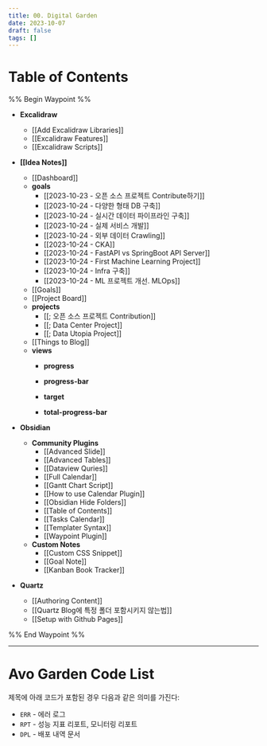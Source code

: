 ```yaml
---
title: 00. Digital Garden
date: 2023-10-07
draft: false
tags: []
---
```

# Table of Contents
%% Begin Waypoint %%
- **Excalidraw**
	- [[Add Excalidraw Libraries]]
	- [[Excalidraw Features]]
	- [[Excalidraw Scripts]]
- **[[Idea Notes]]**
	- [[Dashboard]]
	- **goals**
		- [[2023-10-23 - 오픈 소스 프로젝트 Contribute하기]]
		- [[2023-10-24 - 다양한 형태 DB 구축]]
		- [[2023-10-24 - 실시간 데이터 파이프라인 구축]]
		- [[2023-10-24 - 실제 서비스 개발]]
		- [[2023-10-24 - 외부 데이터 Crawling]]
		- [[2023-10-24 - CKA]]
		- [[2023-10-24 - FastAPI vs SpringBoot API Server]]
		- [[2023-10-24 - First Machine Learning Project]]
		- [[2023-10-24 - Infra 구축]]
		- [[2023-10-24 - ML 프로젝트 개선. MLOps]]
	- [[Goals]]
	- [[Project Board]]
	- **projects**
		- [[; 오픈 소스 프로젝트 Contribution]]
		- [[; Data Center Project]]
		- [[; Data Utopia Project]]
	- [[Things to Blog]]
	- **views**
		- **progress**

		- **progress-bar**

		- **target**

		- **total-progress-bar**

- **Obsidian**
	- **Community Plugins**
		- [[Advanced Slide]]
		- [[Advanced Tables]]
		- [[Dataview Quries]]
		- [[Full Calendar]]
		- [[Gantt Chart Script]]
		- [[How to use Calendar Plugin]]
		- [[Obsidian Hide Folders]]
		- [[Table of Contents]]
		- [[Tasks Calendar]]
		- [[Templater Syntax]]
		- [[Waypoint Plugin]]
	- **Custom Notes**
		- [[Custom CSS Snippet]]
		- [[Goal Note]]
		- [[Kanban Book Tracker]]
- **Quartz**
	- [[Authoring Content]]
	- [[Quartz Blog에 특정 폴더 포함시키지 않는법]]
	- [[Setup with Github Pages]]

%% End Waypoint %%

--- 

# Avo Garden Code List

제목에 아래 코드가 포함된 경우 다음과 같은 의미를 가진다:

- `ERR` - 에러 로그
- `RPT` - 성능 지표 리포트, 모니터링 리포트
- `DPL` - 배포 내역 문서